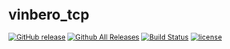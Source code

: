 # vinbero_tcp
[![GitHub release](http://img.shields.io/github/release/vinbero/vinbero_tcp.svg)](https://github.com/vinbero/vinbero_tcp/releases)
[![Github All Releases](http://img.shields.io/github/downloads/vinbero/vinbero_tcp/total.svg)](https://github.com/vinbero/vinbero_tcp/releases)
[![Build Status](https://travis-ci.org/vinbero/vinbero_tcp.svg?branch=master)](https://travis-ci.org/vinbero/vinbero_tcp)
[![license](http://img.shields.io/github/license/vinbero/vinbero_tcp.svg)](https://raw.githubusercontent.com/vinbero/vinbero_tcp/master/LICENSE)
